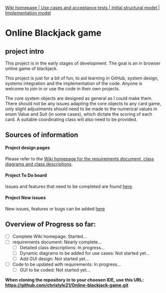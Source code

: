 <a href="https://github.com/chrislyle21/blackjack_core_objects/wiki/Blackjack-System-Wiki-Homepage">Wiki homepage |</a><a href="https://github.com/chrislyle21/blackjack_core_objects/wiki/Blackjack-use-cases-and-acceptance-tests"> Use cases and acceptance tests |</a><a href="https://github.com/chrislyle21/blackjack_core_objects/wiki/Initial-structural-model"> Initial structural model |</a><a href="https://github.com/chrislyle21/blackjack_core_objects/wiki/Implementation-model"> Implementation model</a>
# Online Blackjack game
## project intro
This project is in the early stages of development.  The goal is an in browser online game of blackjack.

This project is just for a bit of fun, to aid learning in GitHub, system design, systems integration and the implementation of the code.  Anyone is welcome to join in or use the code in their own projects.

The core system objects are designed as general as I could make them. There should not be any issues adapting the core objects to any card game, only slight adjustments should need to be made to the numerical values in enum Value and Suit (in some cases), which dictate the scoring of each card.  A suitable coordinating class will also need to be provided.

## Sources of information
#### Project design pages

Please refer to the <a href="https://github.com/chrislyle21/Online-blackjack-game/wiki/Blackjack-System-Wiki-Homepage">Wiki homepage for the requirements document, class diagrams and class descriptions</a>.

#### Project To Do board

Issues and features that need to be completed are found <A href="https://github.com/chrislyle21/Online-blackjack-game/projects/1">here</a>.

#### Project New issues

New issues, features or bugs can be added <a href="https://github.com/chrislyle21/Online-blackjack-game/issues">here</a>


## Overview of Progress so far:
- [ ] Complete Wiki homepage: Started...
- [ ] requirements document: Nearly complete...
  - [ ] Detailed class descriptions: In progress...
  - [ ] Dynamic diagrams to be added for use cases: Not started yet...
  - [ ] Add GUI design: Not started yet...
- [ ] Code to be updated with requirements: In progress...
  - [ ] GUI to be coded: Not started yet...

__When cloning the repository in to your choosen IDE, use this URL: https://github.com/chrislyle21/Online-blackjack-game.git__
